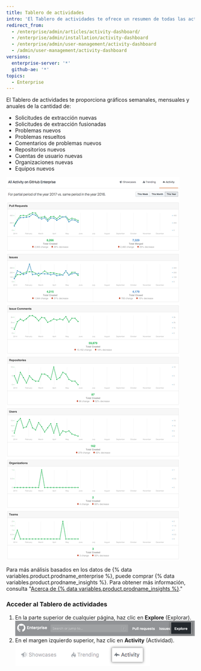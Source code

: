 ```yaml
---
title: Tablero de actividades
intro: 'El Tablero de actividades te ofrece un resumen de todas las actividades de {% data variables.product.product_location_enterprise %}.'
redirect_from:
  - /enterprise/admin/articles/activity-dashboard/
  - /enterprise/admin/installation/activity-dashboard
  - /enterprise/admin/user-management/activity-dashboard
  - /admin/user-management/activity-dashboard
versions:
  enterprise-server: '*'
  github-ae: '*'
topics:
  - Enterprise
---
```

El Tablero de actividades te proporciona gráficos semanales, mensuales y anuales de la cantidad de:
- Solicitudes de extracción nuevas
- Solicitudes de extracción fusionadas
- Problemas nuevos
- Problemas resueltos
- Comentarios de problemas nuevos
- Repositorios nuevos
- Cuentas de usuario nuevas
- Organizaciones nuevas
- Equipos nuevos

![Tablero de actividades](/assets/images/enterprise/activity/activity-dashboard-yearly.png)

Para más análisis basados en los datos de {% data variables.product.prodname_enterprise %}, puede comprar {% data variables.product.prodname_insights %}. Para obtener más información, consulta "[Acerca de {% data variables.product.prodname_insights %}](/insights/installing-and-configuring-github-insights/about-github-insights)."

### Acceder al Tablero de actividades

1. En la parte superior de cualquier página, haz clic en **Explore** (Explorar). ![Explorar la etiqueta](/assets/images/enterprise/settings/ent-new-explore.png)
2. En el margen izquierdo superior, haz clic en **Activity** (Actividad). ![Botón de actividades](/assets/images/enterprise/activity/activity-button.png)
